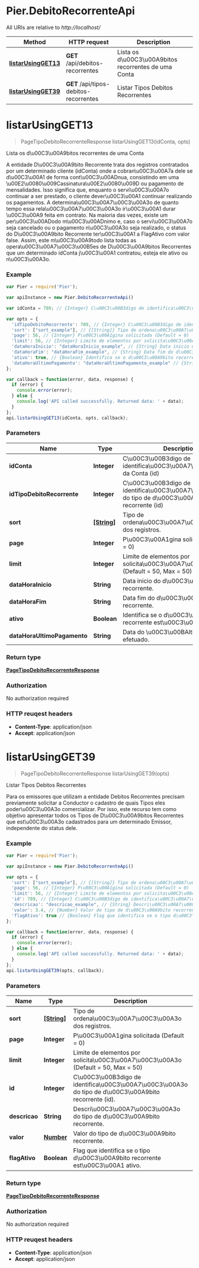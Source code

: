 # Pier.DebitoRecorrenteApi

All URIs are relative to *http://localhost/*

Method | HTTP request | Description
------------- | ------------- | -------------
[**listarUsingGET13**](DebitoRecorrenteApi.md#listarUsingGET13) | **GET** /api/debitos-recorrentes | Lista os d\u00C3\u00A9bitos recorrentes de uma Conta
[**listarUsingGET39**](DebitoRecorrenteApi.md#listarUsingGET39) | **GET** /api/tipos-debitos-recorrentes | Listar Tipos Debitos Recorrentes


<a name="listarUsingGET13"></a>
# **listarUsingGET13**
> PageTipoDebitoRecorrenteResponse listarUsingGET13(idConta, opts)

Lista os d\u00C3\u00A9bitos recorrentes de uma Conta

A entidade D\u00C3\u00A9bito Recorrente trata dos registros contratados por um determinado cliente (idConta) onde a cobran\u00C3\u00A7a dele se d\u00C3\u00A1 de forma cont\u00C3\u00ADnua, consistindo em uma \u00E2\u0080\u009Cassinatura\u00E2\u0080\u009D ou pagamento de mensalidades. Isso significa que, enquanto o servi\u00C3\u00A7o continuar a ser prestado, o cliente dever\u00C3\u00A1 continuar realizando os pagamentos. A determina\u00C3\u00A7\u00C3\u00A3o de quanto tempo essa rela\u00C3\u00A7\u00C3\u00A3o ir\u00C3\u00A1 durar \u00C3\u00A9 feita em contrato. Na maioria das vezes, existe um per\u00C3\u00ADodo m\u00C3\u00ADnimo e, caso o servi\u00C3\u00A7o seja cancelado ou o pagamento n\u00C3\u00A3o seja realizado, o status do D\u00C3\u00A9bito Recorrente ter\u00C3\u00A1 a FlagAtivo com valor false. Assim, este m\u00C3\u00A9todo lista todas as opera\u00C3\u00A7\u00C3\u00B5es de D\u00C3\u00A9bitos Recorrentes que um determinado idConta j\u00C3\u00A1 contratou, esteja ele ativo ou n\u00C3\u00A3o.

### Example
```javascript
var Pier = require('Pier');

var apiInstance = new Pier.DebitoRecorrenteApi()

var idConta = 789; // {Integer} C\u00C3\u00B3digo de identifica\u00C3\u00A7\u00C3\u00A3o da Conta (id)

var opts = { 
  'idTipoDebitoRecorrente': 789, // {Integer} C\u00C3\u00B3digo de identifica\u00C3\u00A7\u00C3\u00A3o do tipo de d\u00C3\u00A9bito recorrente (id)
  'sort': ["sort_example"], // {[String]} Tipo de ordena\u00C3\u00A7\u00C3\u00A3o dos registros.
  'page': 56, // {Integer} P\u00C3\u00A1gina solicitada (Default = 0)
  'limit': 56, // {Integer} Limite de elementos por solicita\u00C3\u00A7\u00C3\u00A3o (Default = 50, Max = 50)
  'dataHoraInicio': "dataHoraInicio_example", // {String} Data inicio do d\u00C3\u00A9bito recorrente.
  'dataHoraFim': "dataHoraFim_example", // {String} Data fim do d\u00C3\u00A9bito recorrente.
  'ativo': true, // {Boolean} Identifica se o d\u00C3\u00A9bito recorrente est\u00C3\u00A1 ativo.
  'dataHoraUltimoPagamento': "dataHoraUltimoPagamento_example" // {String} Data do \u00C3\u00BAltimo pagamento efetuado.
};

var callback = function(error, data, response) {
  if (error) {
    console.error(error);
  } else {
    console.log('API called successfully. Returned data: ' + data);
  }
};
api.listarUsingGET13(idConta, opts, callback);
```

### Parameters

Name | Type | Description  | Notes
------------- | ------------- | ------------- | -------------
 **idConta** | **Integer**| C\u00C3\u00B3digo de identifica\u00C3\u00A7\u00C3\u00A3o da Conta (id) | 
 **idTipoDebitoRecorrente** | **Integer**| C\u00C3\u00B3digo de identifica\u00C3\u00A7\u00C3\u00A3o do tipo de d\u00C3\u00A9bito recorrente (id) | [optional] 
 **sort** | [**[String]**](String.md)| Tipo de ordena\u00C3\u00A7\u00C3\u00A3o dos registros. | [optional] 
 **page** | **Integer**| P\u00C3\u00A1gina solicitada (Default = 0) | [optional] 
 **limit** | **Integer**| Limite de elementos por solicita\u00C3\u00A7\u00C3\u00A3o (Default = 50, Max = 50) | [optional] 
 **dataHoraInicio** | **String**| Data inicio do d\u00C3\u00A9bito recorrente. | [optional] 
 **dataHoraFim** | **String**| Data fim do d\u00C3\u00A9bito recorrente. | [optional] 
 **ativo** | **Boolean**| Identifica se o d\u00C3\u00A9bito recorrente est\u00C3\u00A1 ativo. | [optional] 
 **dataHoraUltimoPagamento** | **String**| Data do \u00C3\u00BAltimo pagamento efetuado. | [optional] 

### Return type

[**PageTipoDebitoRecorrenteResponse**](PageTipoDebitoRecorrenteResponse.md)

### Authorization

No authorization required

### HTTP reuqest headers

 - **Content-Type**: application/json
 - **Accept**: application/json

<a name="listarUsingGET39"></a>
# **listarUsingGET39**
> PageTipoDebitoRecorrenteResponse listarUsingGET39(opts)

Listar Tipos Debitos Recorrentes

Para os emissores que utilizam a entidade Debitos Recorrentes precisam previamente solicitar a Conductor o cadastro de quais Tipos eles poder\u00C3\u00A3o comercializar. Por isso, este recurso tem como objetivo apresentar todos os Tipos de D\u00C3\u00A9bitos Recorrentes que est\u00C3\u00A3o cadastrados para um determinado Emissor, independente do status dele.

### Example
```javascript
var Pier = require('Pier');

var apiInstance = new Pier.DebitoRecorrenteApi()

var opts = { 
  'sort': ["sort_example"], // {[String]} Tipo de ordena\u00C3\u00A7\u00C3\u00A3o dos registros.
  'page': 56, // {Integer} P\u00C3\u00A1gina solicitada (Default = 0)
  'limit': 56, // {Integer} Limite de elementos por solicita\u00C3\u00A7\u00C3\u00A3o (Default = 50, Max = 50)
  'id': 789, // {Integer} C\u00C3\u00B3digo de identifica\u00C3\u00A7\u00C3\u00A3o do tipo de d\u00C3\u00A9bito recorrente (id).
  'descricao': "descricao_example", // {String} Descri\u00C3\u00A7\u00C3\u00A3o do tipo de d\u00C3\u00A9bito recorrente.
  'valor': 3.4, // {Number} Valor do tipo de d\u00C3\u00A9bito recorrente.
  'flagAtivo': true // {Boolean} Flag que identifica se o tipo d\u00C3\u00A9bito recorrente est\u00C3\u00A1 ativo.
};

var callback = function(error, data, response) {
  if (error) {
    console.error(error);
  } else {
    console.log('API called successfully. Returned data: ' + data);
  }
};
api.listarUsingGET39(opts, callback);
```

### Parameters

Name | Type | Description  | Notes
------------- | ------------- | ------------- | -------------
 **sort** | [**[String]**](String.md)| Tipo de ordena\u00C3\u00A7\u00C3\u00A3o dos registros. | [optional] 
 **page** | **Integer**| P\u00C3\u00A1gina solicitada (Default = 0) | [optional] 
 **limit** | **Integer**| Limite de elementos por solicita\u00C3\u00A7\u00C3\u00A3o (Default = 50, Max = 50) | [optional] 
 **id** | **Integer**| C\u00C3\u00B3digo de identifica\u00C3\u00A7\u00C3\u00A3o do tipo de d\u00C3\u00A9bito recorrente (id). | [optional] 
 **descricao** | **String**| Descri\u00C3\u00A7\u00C3\u00A3o do tipo de d\u00C3\u00A9bito recorrente. | [optional] 
 **valor** | [**Number**](.md)| Valor do tipo de d\u00C3\u00A9bito recorrente. | [optional] 
 **flagAtivo** | **Boolean**| Flag que identifica se o tipo d\u00C3\u00A9bito recorrente est\u00C3\u00A1 ativo. | [optional] 

### Return type

[**PageTipoDebitoRecorrenteResponse**](PageTipoDebitoRecorrenteResponse.md)

### Authorization

No authorization required

### HTTP reuqest headers

 - **Content-Type**: application/json
 - **Accept**: application/json

